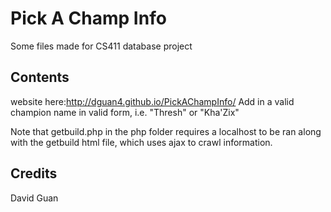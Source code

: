 # Pick A Champ Info
Some files made for CS411 database project

## Contents

website here:http://dguan4.github.io/PickAChampInfo/
Add in a valid champion name in valid form, i.e. "Thresh" or "Kha'Zix"

Note that getbuild.php in the php folder requires a localhost to be ran along with the getbuild html file, which uses ajax to crawl information.

## Credits
David Guan

